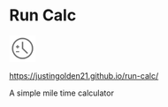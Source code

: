 # Run Calc

<img src="img/icon.svg" width="48px">

https://justingolden21.github.io/run-calc/

A simple mile time calculator
